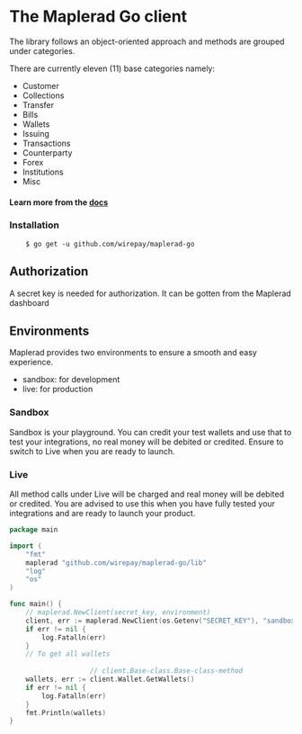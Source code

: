 # The Maplerad Go client



The library follows an object-oriented approach and methods are grouped under categories.

There are currently eleven (11) base categories namely:
 * Customer
 * Collections
 * Transfer
 * Bills
 * Wallets
 * Issuing
 * Transactions
 * Counterparty
 * Forex
 * Institutions
 * Misc

 #### Learn more from the [docs](https://maplerad.dev/reference)

### Installation
```shell
    $ go get -u github.com/wirepay/maplerad-go
```

## Authorization
 A secret key is needed for authorization. It can be gotten from the Maplerad dashboard

## Environments
Maplerad provides two environments to ensure a smooth and easy experience.

* sandbox: for development
* live: for production

### Sandbox
Sandbox is your playground. You can credit your test wallets and use that to test your integrations, no real money will be debited or credited.
Ensure to switch to Live when you are ready to launch.

### Live
All method calls under Live will be charged and real money will be debited or credited.
You are advised to use this when you have fully tested your integrations and are ready to launch your product.


```go
package main

import (
	"fmt"
	maplerad "github.com/wirepay/maplerad-go/lib"
	"log"
	"os"
)

func main() {
	// maplerad.NewClient(secret_key, environment)
	client, err := maplerad.NewClient(os.Getenv("SECRET_KEY"), "sandbox")
	if err != nil {
		log.Fatalln(err)
	}
	// To get all wallets
	
	                // client.Base-class.Base-class-method
	wallets, err := client.Wallet.GetWallets()
	if err != nil {
		log.Fatalln(err)
	}
	fmt.Println(wallets)
}


```